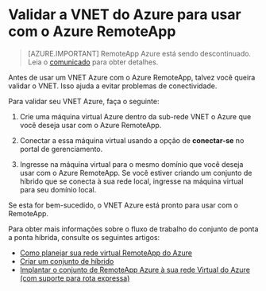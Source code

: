 
<properties
    pageTitle="Validar a VNET do Azure para usar com o Azure RemoteApp | Microsoft Azure"
    description="Aprenda a certificar-se de que seu VNET Azure está pronto para uso com o Azure RemoteApp"
    services="remoteapp"
    documentationCenter=""
    authors="lizap"
    manager="mbaldwin" />

<tags
    ms.service="remoteapp"
    ms.workload="compute"
    ms.tgt_pltfrm="na"
    ms.devlang="na"
    ms.topic="article"
    ms.date="08/15/2016"
    ms.author="elizapo" />



# <a name="validate-the-azure-vnet-to-use-with-azure-remoteapp"></a>Validar a VNET do Azure para usar com o Azure RemoteApp

> [AZURE.IMPORTANT]
> RemoteApp Azure está sendo descontinuado. Leia o [comunicado](https://go.microsoft.com/fwlink/?linkid=821148) para obter detalhes.

Antes de usar um VNET Azure com o Azure RemoteApp, talvez você queira validar o VNET. Isso ajuda a evitar problemas de conectividade.

Para validar seu VNET Azure, faça o seguinte:

1. Crie uma máquina virtual Azure dentro da sub-rede VNET o Azure que você deseja usar com o Azure RemoteApp.

2. Conectar a essa máquina virtual usando a opção de **conectar-se** no portal de gerenciamento.
3. Ingresse na máquina virtual para o mesmo domínio que você deseja usar com o Azure RemoteApp. Se você estiver criando um conjunto de híbrido que se conecta à sua rede local, ingresse na máquina virtual para seu domínio local.

Se esta for bem-sucedido, o VNET Azure está pronto para usar com o RemoteApp.

Para obter mais informações sobre o fluxo de trabalho do conjunto de ponta a ponta híbrida, consulte os seguintes artigos:

- [Como planejar sua rede virtual RemoteApp do Azure](remoteapp-planvnet.md)
- [Criar um conjunto de híbrido](remoteapp-create-hybrid-deployment.md)
- [Implantar o conjunto de RemoteApp Azure à sua rede Virtual do Azure (com suporte para rota expressa)](http://blogs.msdn.com/b/rds/archive/2015/04/23/deploy-azure-remoteapp-collection-to-your-azure-virtual-network-with-support-for-expressroute.aspx)
